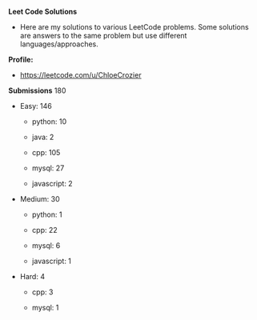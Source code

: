 **Leet Code Solutions**

- Here are my solutions to various LeetCode problems. Some solutions are answers to the same problem but use different languages/approaches.

**Profile:**

- https://leetcode.com/u/ChloeCrozier


**Submissions** 180
- Easy: 146

  -  python: 10

  -  java: 2

  -  cpp: 105

  -  mysql: 27

  -  javascript: 2


- Medium: 30

  -  python: 1

  -  cpp: 22

  -  mysql: 6

  -  javascript: 1


- Hard: 4

  -  cpp: 3

  -  mysql: 1